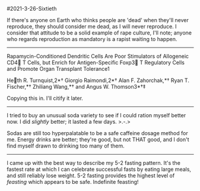 #2021-3-26-Sixtieth

If there's anyone on Earth who thinks people are 'dead' when they'll never reproduce, they should consider me dead, as I will never reproduce.  I consider that attitude to be a solid example of rape culture, I'll note; anyone who regards reproduction as mandatory is a rapist waiting to happen.

---
Rapamycin-Conditioned Dendritic Cells Are Poor Stimulators of Allogeneic CD4􏰀 T Cells, but Enrich for Antigen-Specific Foxp3􏰀 T Regulatory Cells and Promote Organ Transplant Tolerance1

He􏰂th R. Turnquist,2\*† Giorgio Raimondi,2\*† Alan F. Zahorchak,\*† Ryan T. Fischer,\*† Zhiliang Wang,\*† and Angus W. Thomson3\*†‡

Copying this in.  I'll citify it later.

---
I tried to buy an unusual soda variety to see if I could ration myself better now.  I did *slightly* better; it lasted a few days.  >.-.>

Sodas are still too hyperpalatable to be a safe caffeine dosage method for me.  Energy drinks are better; they're good, but not THAT good, and I don't find myself drawn to drinking too many of them.

---
I came up with the best way to describe my 5-2 fasting pattern.  It's the fastest rate at which I can celebrate successful fasts by eating large meals, and still reliably lose weight.  5-2 fasting provides the highest level of *feasting* which appears to be safe.  Indefinite feasting!